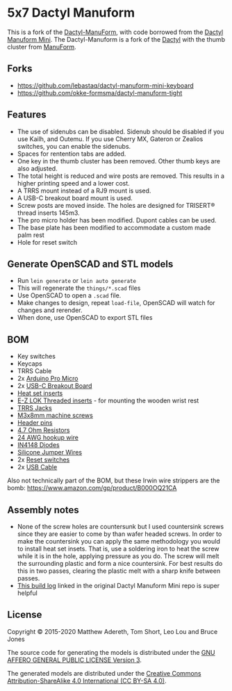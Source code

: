 # 5x7 Dactyl Manuform

This is a fork of the [Dactyl-ManuForm](https://github.com/tshort/dactyl-keyboard), with code borrowed from the [Dactyl Manuform Mini](https://github.com/l4u/dactyl-manuform-mini-keyboard). The Dactyl-Manuform is a fork of the [Dactyl](https://github.com/adereth/dactyl-keyboard) with the thumb cluster from [ManuForm](https://github.com/jeffgran/ManuForm).

## Forks

- https://github.com/lebastaq/dactyl-manuform-mini-keyboard
- https://github.com/okke-formsma/dactyl-manuform-tight

## Features

- The use of sidenubs can be disabled. Sidenub should be disabled if you use Kailh, and Outemu. If you use Cherry MX, Gateron or Zealios switches, you can enable the sidenubs.
- Spaces for rentention tabs are added.
- One key in the thumb cluster has been removed. Other thumb keys are also adjusted.
- The total height is reduced and wire posts are removed. This results in a
  higher printing speed and a lower cost.
- A TRRS mount instead of a RJ9 mount is used.
- A USB-C breakout board mount is used.
- Screw posts are moved inside. The holes are designed for TRISERT® thread inserts 145m3.
- The pro micro holder has been modified. Dupont cables can be used.
- The base plate has been modified to accommodate a custom made palm rest
- Hole for reset switch

## Generate OpenSCAD and STL models

- Run `lein generate` or `lein auto generate`
- This will regenerate the `things/*.scad` files
- Use OpenSCAD to open a `.scad` file.
- Make changes to design, repeat `load-file`, OpenSCAD will watch for changes and rerender.
- When done, use OpenSCAD to export STL files

## BOM

- Key switches
- Keycaps
- TRRS Cable
- 2x [Arduino Pro Micro](https://www.digikey.com/en/products/detail/DEV-12640/1568-1060-ND/5140825)
- 2x [USB-C Breakout Board](https://www.digikey.com/en/products/detail/BOB-15100/1568-1958-ND/9770720)
- [Heat set inserts](https://www.digikey.com/en/products/detail/4255/1528-4255-ND/10244656)
- [E-Z LOK Threaded inserts](https://www.amazon.com/gp/product/B015CAPTZI) - for mounting the wooden wrist rest
- [TRRS Jacks](https://www.amazon.com/gp/product/B07KY7CJCJ)
- [M3x8mm machine screws](https://www.amazon.com/gp/product/B018RSV2AI)
- [Header pins](https://www.amazon.com/gp/product/B074HVBTZ4)
- [4.7 Ohm Resistors](https://www.amazon.com/gp/product/B0185FIIVE)
- [24 AWG hookup wire](https://www.digikey.com/en/products/detail/24UL1007SLDKIT/2328-24UL1007SLDKIT-ND/11614213)
- [IN4148 Diodes](https://www.digikey.com/en/products/detail/1N4148-TAP/1N4148-TAPCT-ND/3104296)
- [Silicone Jumper Wires](https://www.digikey.com/en/products/detail/4447/1528-4447-ND/11503291)
- 2x [Reset switches](https://www.digikey.com/en/products/detail/PS1024ARED/EG2015-ND/44577)
- 2x [USB Cable](https://www.digikey.com/en/products/detail/SC-2AMK003F/380-1431-ND/8544577)

Also not technically part of the BOM, but these Irwin wire strippers are the bomb: https://www.amazon.com/gp/product/B000OQ21CA

## Assembly notes

- None of the screw holes are countersunk but I used countersink screws since they are easier to come by than wafer headed screws. In order to make the countersink you can apply the same methodology you would to install heat set insets. That is, use a soldering iron to heat the screw while it is in the hole, applying pressure as you do. The screw will melt the surrounding plastic and form a nice countersink. For best results do this in two passes, clearing the plastic melt with a sharp knife between passes.
- [This build log](https://www.beekeeb.com/dactyl-manuform-mini-mechanical-keyboard-build-log/) linked in the original Dactyl Manuform Mini repo is super helpful

## License

Copyright © 2015-2020 Matthew Adereth, Tom Short, Leo Lou and Bruce Jones

The source code for generating the models is distributed under the [GNU AFFERO GENERAL PUBLIC LICENSE Version 3](LICENSE).

The generated models are distributed under the [Creative Commons Attribution-ShareAlike 4.0 International (CC BY-SA 4.0)](LICENSE-models).
